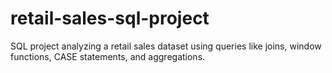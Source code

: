 # retail-sales-sql-project
SQL project analyzing a retail sales dataset using queries like joins, window functions, CASE statements, and aggregations.

